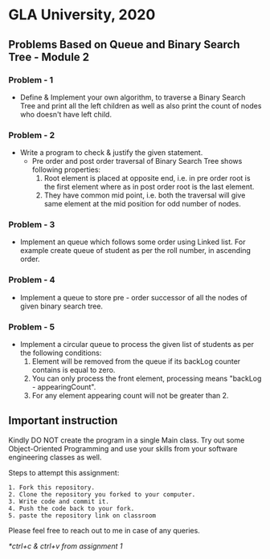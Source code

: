 # GLA University, 2020
## Problems Based on Queue and Binary Search Tree - Module 2
### Problem - 1
* Define & Implement your own algorithm, to traverse a Binary Search Tree and print all the left children as well as also print the count of nodes who doesn't have left child.
### Problem - 2
* Write a program to check & justify the given statement.  
    * Pre order  and post order traversal of Binary Search Tree shows following properties:
      1. Root element is placed at opposite end, i.e. in pre order root is the first element where as in post order root is the last element.
      2. They have common mid point, i.e. both the traversal will give same element at the mid position for odd number of nodes.
### Problem - 3
* Implement an queue which follows some order using Linked list. For example create queue of student as per the roll number, in ascending order.
### Problem - 4
* Implement a queue to store pre - order successor of all the nodes of given binary search tree.
### Problem - 5
* Implement a circular queue to process the given list of students  as per the following conditions:
  1. Element will be removed from the queue if its backLog counter contains is equal to zero.
  2. You can only process the front element, processing means "backLog - appearingCount".
  3. For any element appearing count will not be greater than 2.
  
## Important instruction
Kindly DO NOT create the program in a single Main class. Try out some Object-Oriented Programming and use your skills from your software engineering classes as well.

Steps to attempt this assignment:

    1. Fork this repository.
    2. Clone the repository you forked to your computer.
    3. Write code and commit it.
    4. Push the code back to your fork.
    5. paste the repository link on classroom

Please feel free to reach out to me in case of any queries. 

*\*ctrl+c &  ctrl+v from assignment 1* 
  